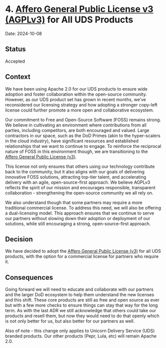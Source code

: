 # 4. [Affero General Public License v3 (AGPLv3)](https://opensource.org/license/agpl-v3) for All UDS Products

Date: 2024-10-08

## Status

Accepted

## Context

We have been using Apache 2.0 for our UDS products to ensure wide adoption and foster
collaboration within the open-source community. However, as our UDS product set has
grown in recent months, we’ve reconsidered our licensing strategy and how adopting a
stronger copy-left license could further promote a more open and collaborative ecosystem.

Our commitment to Free and Open-Source Software (FOSS) remains strong. We believe in
cultivating an environment where contributions from all parties, including competitors,
are both encouraged and valued. Large contractors in our space, such as the DoD Primes
(akin to the hyper-scalers in the cloud industry), have significant resources and
established relationships that we want to continue to engage. To reinforce the reciprocal
nature of FOSS in this environment though, we are transitioning to the [Affero General
Public License (v3)](https://opensource.org/license/agpl-v3).

This license not only ensures that others using our technology contribute back to the
community, but it also aligns with our goals of delivering innovative FOSS solutions,
attracting top-tier talent, and accelerating delivery with an agile, open-source-first
approach. We believe AGPLv3 reflects the spirit of our mission and encourages responsible,
transparent collaboration - strengthening the open-source community we all rely on.

We also understand though that some partners may require a more traditional commercial
license. To address this need, we will also be offering a dual-licensing model. This
approach ensures that we continue to serve our partners without slowing down their
adoption or deployment of our solutions, while still encouraging a strong,
open-source-first approach.

## Decision

We have decided to adopt the [Affero General Public License (v3)](https://opensource.org/license/agpl-v3) for all UDS products,
with the option for a commercial license for partners who require it.

## Consequences

Going forward we will need to educate and collaborate with our partners and the larger
DoD ecosystem to help them understand the new licenses and this shift.  These core
products are still as free and open source as ever but with a few more checks to ensure
things can stay that way for the long term.  As with the last ADR we still acknowledge
that others could take our products and resell them, but now they would need to do that
openly which is not only better for us, but also better for our partners as well.

Also of note - this change only applies to Unicorn Delivery Service (UDS) branded
products. Our other products (Pepr, Lula, etc) will remain Apache 2.0.
